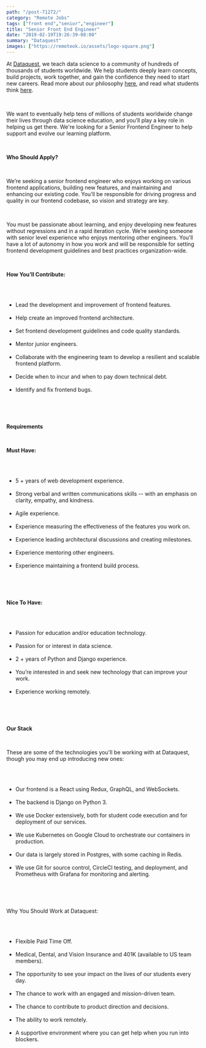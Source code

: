 ```yaml
---
path: "/post-71272/"
category: "Remote Jobs"
tags: ["front end","senior","engineer"]
title: "Senior Front End Engineer"
date: "2019-02-19T19:26:39-08:00"
summary: "Dataquest"
images: ["https://remoteok.io/assets/logo-square.png"]
---
```


<p>At&nbsp;<a href="https://dataquest.io/" rel="nofollow">Dataquest</a>, we teach data science to a community of hundreds of thousands of students worldwide. We help students deeply learn concepts, build projects, work together, and gain the confidence they need to start new careers. Read more about our philosophy&nbsp;<a href="https://www.dataquest.io/blog/the-perfect-data-science-learning-tool/" rel="nofollow">here</a>, and read what students think&nbsp;<a href="https://www.switchup.org/bootcamps/dataquest" rel="nofollow">here</a>.</p><br /><p>We want to eventually help tens of millions of students worldwide change their lives through data science education, and you&rsquo;ll play a key role in helping us get there. We're looking for a Senior Frontend Engineer to help support and evolve our learning platform.</p><br /><p><strong>Who Should Apply?</strong></p><br /><p>We&rsquo;re seeking a senior frontend engineer who enjoys working on various frontend applications, building new features, and maintaining and enhancing our existing code. You&rsquo;ll be responsible for driving progress and quality in our frontend codebase, so vision and strategy are key.</p><br /><p>You must be passionate about learning, and enjoy developing new features without regressions and in a rapid iteration cycle. We&rsquo;re seeking someone with senior level experience who enjoys mentoring other engineers. You&rsquo;ll have a lot of autonomy in how you work and will be responsible for setting frontend development guidelines and best practices organization-wide.</p><br /><p><strong>How You&rsquo;ll Contribute:</strong></p><br /><ul><br /><li>Lead the development and improvement of frontend features.</li><br /><li>Help create an improved frontend architecture.</li><br /><li>Set frontend development guidelines and code quality standards.</li><br /><li>Mentor junior engineers.</li><br /><li>Collaborate with the engineering team to develop a resilient and scalable frontend platform.</li><br /><li>Decide when to incur and when to pay down technical debt.</li><br /><li>Identify and fix frontend bugs.</li><br /></ul><br /><br /><p><strong>Requirements</strong></p><br /><p><strong>Must Have:</strong></p><br /><ul><br /><li>5 + years of web development experience.</li><br /><li>Strong verbal and written communications skills -- with an emphasis on clarity, empathy, and kindness.</li><br /><li>Agile experience.</li><br /><li>Experience measuring the effectiveness of the features you work on.</li><br /><li>Experience leading architectural discussions and creating milestones.</li><br /><li>Experience mentoring other engineers.</li><br /><li>Experience maintaining a frontend build process.</li><br /></ul><br /><br /><p><strong>Nice To Have:</strong></p><br /><ul><br /><li>Passion for education and/or education technology.</li><br /><li>Passion for or interest in data science.</li><br /><li>2 + years of Python and Django experience.</li><br /><li>You&rsquo;re interested in and seek new technology that can improve your work.</li><br /><li>Experience working remotely.</li><br /></ul><br /><br /><p><strong>Our Stack</strong></p><br /><p>These are some of the technologies you'll be working with at Dataquest, though you may end up introducing new ones:</p><br /><ul><br /><li>Our frontend is a React using Redux, GraphQL, and WebSockets.</li><br /><li>The backend is Django on Python 3.</li><br /><li>We use Docker extensively, both for student code execution and for deployment of our services.</li><br /><li>We use Kubernetes on Google Cloud to orchestrate our containers in production.</li><br /><li>Our data is largely stored in Postgres, with some caching in Redis.</li><br /><li>We use Git for source control, CircleCI testing, and deployment, and Prometheus with Grafana for monitoring and alerting.</li><br /></ul><br /><br /><p>Why You Should Work at Dataquest:</p><br /><ul><br /><li>Flexible Paid Time Off.</li><br /><li>Medical, Dental, and Vision Insurance and 401K (available to US team members).</li><br /><li>The opportunity to see your impact on the lives of our students every day.</li><br /><li>The chance to work with an engaged and mission-driven team.</li><br /><li>The chance to contribute to product direction and decisions.</li><br /><li>The ability to work remotely.</li><br /><li>A supportive environment where you can get help when you run into blockers.</li><br /></ul>
